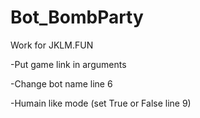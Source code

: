 # Bot_BombParty
Work for JKLM.FUN

-Put game link in arguments

-Change bot name line 6

-Humain like mode (set True or False line 9)
